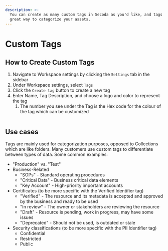 ```yaml
---
description: >-
  You can create as many custom tags in Secoda as you'd like, and tags are a
  great way to categorize your assets.
---
```


# Custom Tags

## How to Create Custom Tags

1. Navigate to Workspace settings by clicking the `Settings` tab in the sidebar
2. Under Workspace settings, select `Tags`
3. Click the `Create tag` button to create a new tag
4. Enter Name, Tag Description, and choose a logo and color to represent the tag
   1. The number you see under the Tag is the Hex code for the colour of the tag which can be customized

<figure><img src="https://secoda-public-media-assets.s3.amazonaws.com/a19d12a4-0cf3-42f8-904e-6ad161e13902.gif" alt=""><figcaption></figcaption></figure>

## Use cases

Tags are mainly used for categorization purposes, opposed to Collections which are like folders. Many customers use custom tags to differentiate between types of data. Some common examples:

* "Production" vs. "Test"
* Business-Related
  * "SOPs" - Standard operating procedures
  * "Critical Data" - Business critical data elements
  * "Key Account" - High-priority important accounts
* Certificates (to be more specific with the Verified Identifier tag)
  * "Verified" - The resource and its metadata is accepted and approved by the business and ready to be used
  * "In review" - The owner or stakeholders are reviewing the resource
  * "Draft" - Resource is pending, work in progress, may have some issues
  * "Deprecated" - Should not be used, is outdated or stale
* Security classifications (to be more specific with the PII Identifier tag)
  * Confidential
  * Restricted
  * Public
